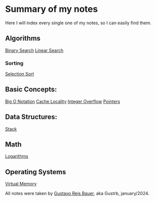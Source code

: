 # Summary of my notes

Here I will index every single one of my notes, so I can easily find them.

## Algorithms

[Binary Search](http://localhost:3000/algorithms/binary-search)
[Linear Search](http://localhost:3000/algorithms/linear-search)

### Sorting

[Selection Sort](http://localhost:3000/algorithms/sorting/selection-sort)

## Basic Concepts:

[Big O Notation](http://localhost:3000/concepts/big-o)
[Cache Locality](http://localhost:3000/concepts/cache-locality)
[Integer Overflow](http://localhost:3000/concepts/integer-overflow)
[Pointers](http://localhost:3000/concepts/pointers)

## Data Structures:

[Stack](http://localhost:3000/data-structures/stack)

## Math

[Logarithms](http://localhost:3000/math/logarithms)

## Operating Systems

[Virtual Memory](http://localhost:3000/os/virtual-memory)

All notes were taken by [Gustavo Reis Bauer](https://github.com/Gustrb), aka Gustrb, january/2024.
